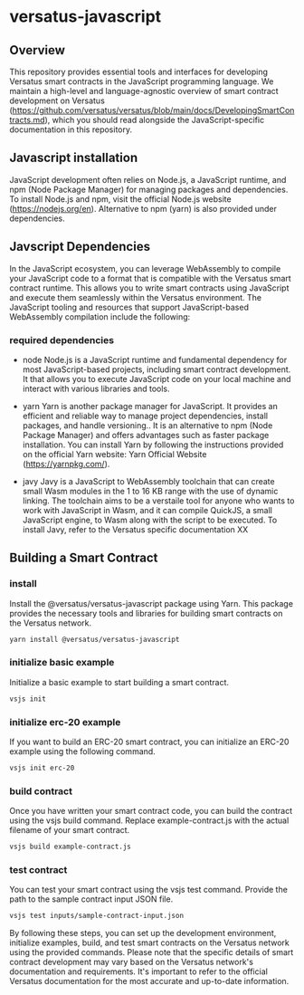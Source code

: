 # versatus-javascript
## Overview
This repository provides essential tools and interfaces for developing Versatus smart contracts in the JavaScript programming language. We maintain a high-level and language-agnostic overview of smart contract development on Versatus (https://github.com/versatus/versatus/blob/main/docs/DevelopingSmartContracts.md), which you should read alongside the JavaScript-specific documentation in this repository.

## Javascript installation
JavaScript development often relies on Node.js, a JavaScript runtime, and npm (Node Package Manager) for managing packages and dependencies. To install Node.js and npm, visit the official Node.js website (https://nodejs.org/en). Alternative to npm (yarn) is also provided under dependencies.

## Javscript Dependencies
In the JavaScript ecosystem, you can leverage WebAssembly to compile your JavaScript code to a format that is compatible with the Versatus smart contract runtime. This allows you to write smart contracts using JavaScript and execute them seamlessly within the Versatus environment. The JavaScript tooling and resources that support JavaScript-based WebAssembly compilation include the following:

### required dependencies 
* node
Node.js is a JavaScript runtime and fundamental dependency for most JavaScript-based projects, including smart contract development. It that allows you to execute  JavaScript code on your local machine and interact with various libraries and tools.

* yarn
Yarn is another package manager for JavaScript. It provides an efficient and reliable way to manage project dependencies, install packages, and handle versioning.. It is an alternative to npm (Node Package Manager) and offers advantages such as faster package installation. You can install Yarn by following the instructions provided on the official Yarn website: Yarn Official Website (https://yarnpkg.com/).

* javy
Javy is a JavaScript to WebAssembly toolchain that can create small Wasm modules in the 1 to 16 KB range with the use of dynamic linking. The toolchain aims to be a verstaile tool for anyone who wants to work with JavaScript in Wasm, and it can compile QuickJS, a small JavaScript engine, to Wasm along with the script to be executed. To install Javy, refer to the Versatus specific documentation XX

## Building a Smart Contract

### install
Install the @versatus/versatus-javascript package using Yarn. This package provides the necessary tools and libraries for building smart contracts on the Versatus network.
```bash
yarn install @versatus/versatus-javascript
```

### initialize basic example
Initialize a basic example to start building a smart contract.
```bash
vsjs init
```

### initialize erc-20 example
If you want to build an ERC-20 smart contract, you can initialize an ERC-20 example using the following command.
```bash
vsjs init erc-20
```

### build contract
Once you have written your smart contract code, you can build the contract using the vsjs build command. Replace example-contract.js with the actual filename of your smart contract.
```bash
vsjs build example-contract.js
```

### test contract
You can test your smart contract using the vsjs test command. Provide the path to the sample contract input JSON file.
```bash
vsjs test inputs/sample-contract-input.json
```
By following these steps, you can set up the development environment, initialize examples, build, and test smart contracts on the Versatus network using the provided commands.
Please note that the specific details of smart contract development may vary based on the Versatus network's documentation and requirements. It's important to refer to the official Versatus documentation for the most accurate and up-to-date information.

